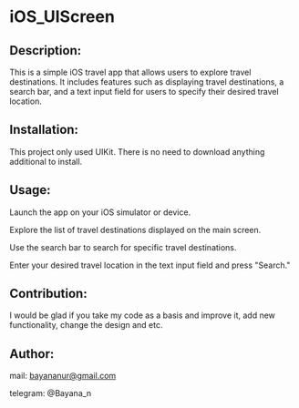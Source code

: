 # iOS_UIScreen

## Description:
This is a simple iOS travel app that allows users to explore travel destinations. It includes features such as displaying travel destinations, a search bar, and a text input field for users to specify their desired travel location.
## Installation:
This project only used UIKit. There is no need to download anything additional to install.
## Usage:
Launch the app on your iOS simulator or device.

Explore the list of travel destinations displayed on the main screen.

Use the search bar to search for specific travel destinations.

Enter your desired travel location in the text input field and press "Search."
## Contribution:
I would be glad if you take my code as a basis and improve it, add new functionality, change the design and etc.
## Author:
mail: bayananur@gmail.com

telegram: @Bayana_n


